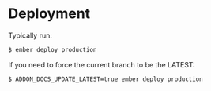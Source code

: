 Deployment
==============================================================================

Typically run:

```bash
$ ember deploy production
```

If you need to force the current branch to be the LATEST:
```bash
$ ADDON_DOCS_UPDATE_LATEST=true ember deploy production
```
